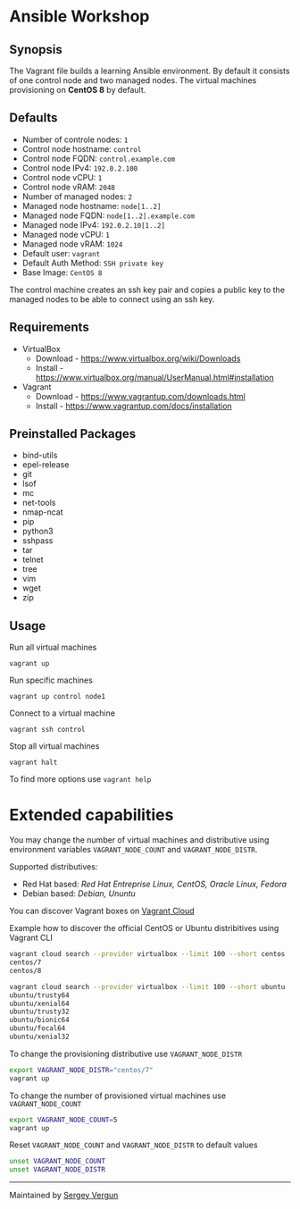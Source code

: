 Ansible Workshop
================

## Synopsis

The Vagrant file builds a learning Ansible environment. By default it consists of one control node and two managed nodes. The virtual machines provisioning on **CentOS 8** by default.

## Defaults

* Number of controle nodes: `1`
* Control node hostname: `control`
* Control node FQDN: `control.example.com`
* Control node IPv4: `192.0.2.100`
* Control node vCPU: `1`
* Control node vRAM: `2048`
* Number of managed nodes: `2`
* Managed node hostname: `node[1..2]`
* Managed node FQDN: `node[1..2].example.com`
* Managed node IPv4: `192.0.2.10[1..2]`
* Managed node vCPU: `1`
* Managed node vRAM: `1024`
* Default user: `vagrant`
* Default Auth Method: `SSH private key`
* Base Image: `CentOS 8`

The control machine creates an ssh key pair and copies a public key to the managed nodes to be able to connect using an ssh key.

## Requirements

* VirtualBox
  * Download - https://www.virtualbox.org/wiki/Downloads
  * Install - https://www.virtualbox.org/manual/UserManual.html#installation
* Vagrant
  * Download - https://www.vagrantup.com/downloads.html
  * Install - https://www.vagrantup.com/docs/installation

## Preinstalled Packages

* bind-utils
* epel-release
* git
* lsof
* mc
* net-tools
* nmap-ncat
* pip
* python3
* sshpass
* tar
* telnet
* tree
* vim
* wget
* zip

## Usage

Run all virtual machines

```
vagrant up
```

Run specific machines

```
vagrant up control node1
```

Connect to a virtual machine

```
vagrant ssh control
```

Stop all virtual machines

```
vagrant halt
```

To find more options use `vagrant help`

Extended capabilities
=======================

You may change the number of virtual machines and distributive using environment variables `VAGRANT_NODE_COUNT` and `VAGRANT_NODE_DISTR`.

Supported distributives:
  * Red Hat based: _Red Hat Entreprise Linux, CentOS, Oracle Linux, Fedora_
  * Debian based: _Debian, Ununtu_

You can discover Vagrant boxes on [Vagrant Cloud](https://app.vagrantup.com/boxes/search)

Example how to discover the official CentOS or Ubuntu distribitives using Vagrant CLI

```bash
vagrant cloud search --provider virtualbox --limit 100 --short centos | grep "centos/[0-9]"
centos/7
centos/8
```

```bash
vagrant cloud search --provider virtualbox --limit 100 --short ubuntu | grep "^ubuntu/.*"
ubuntu/trusty64
ubuntu/xenial64
ubuntu/trusty32
ubuntu/bionic64
ubuntu/focal64
ubuntu/xenial32
```

To change the provisioning distributive use `VAGRANT_NODE_DISTR`

```bash
export VAGRANT_NODE_DISTR="centos/7"
vagrant up
```

To change the number of provisioned virtual machines use `VAGRANT_NODE_COUNT`

```bash
export VAGRANT_NODE_COUNT=5
vagrant up
```

Reset `VAGRANT_NODE_COUNT` and `VAGRANT_NODE_DISTR` to default values

```bash
unset VAGRANT_NODE_COUNT
unset VAGRANT_NODE_DISTR
```

---

Maintained by [Sergey Vergun](https://www.linkedin.com/in/svergun/)
